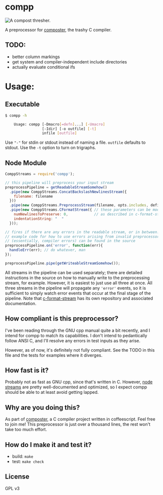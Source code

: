 compp
======

![A compost thresher.](http://cd.indiabizclub.com/uploads05/34/0/amar_412694906.jpg)

A preprocessor for [composter](https://github.com/cosmicexplorer/composter), the trashy C compiler.

## TODO:
- better column markings
- get system and compiler-independent include directories
- actually evaluate conditional ifs

# Usage:
## Executable
```bash
$ compp -h

    Usage: compp [-Dmacro[=defn]...] [-Umacro]
                 [-Idir] [-o outfile] [-t]
                 infile [outfile]
```
Use `"-"` for stdin or stdout instead of naming a file. `outfile` defaults to stdout. Use the `-t` option to turn on trigraphs.

## Node Module
```javascript
ComppStreams = require('compp');

// this pipeline will preprocess your input stream
preprocessPipeline = getReadableStreamSomehow()
  .pipe(new ComppStreams.ConcatBackslashNewlinesStream({
    filename: filename
  }))
  .pipe(new ComppStreams.PreprocessStream(filename, opts.includes, defines))
  .pipe(new ComppStreams.CFormatStream({ // these parameters can be modified
    numNewlinesToPreserve: 0,            // as described in c-format-stream
    indentationString: "  "
  }));

// fires if there are any errors in the readable stream, or in between.
// example code for how to use errors arising from invalid preprocessor input
// (essentially, compiler errors) can be found in the source
preprocessPipeline.on('error', function(err){
  handleErr(err); // do whatever, man
});

preprocessPipeline.pipe(getWriteableStreamSomehow());
```

All streams in the pipeline can be used separately; there are detailed instructions in the source on how to manually write to the preprocessing stream, for example. However, it is easiest to just use all three at once. All three streams in the pipeline will propagate any `'error'` events, so it is sufficient to simply watch error events that occur at the final stage of the pipeline. Note that [c-format-stream](https://github.com/cosmicexplorer/c-format-stream) has its own repository and associated documentation.

## How compliant is this preprocessor?

I've been reading through the GNU cpp manual quite a bit recently, and I intend for compp to match its capabilities. I don't intend to pedantically follow ANSI C, and I'll resolve any errors in test inputs as they arise.

However, as of now, it's definitely not fully compliant. See the TODO in this file and the tests for examples where it diverges.

## How fast is it?

Probably not as fast as GNU cpp, since that's written in C. However, [node streams](https://nodejs.org/api/stream.html) are pretty well-documented and optimized, so I expect compp should be able to at least avoid getting lapped.

## Why are you doing this?

As part of [composter](https://github.com/cosmicexplorer/composter), a C compiler project written in coffeescript. Feel free to join me! This preprocessor is just over a thousand lines, the rest won't take too much effort.

## How do I make it and test it?

- build: ```make```
- test: ```make check```

## License

GPL v3
